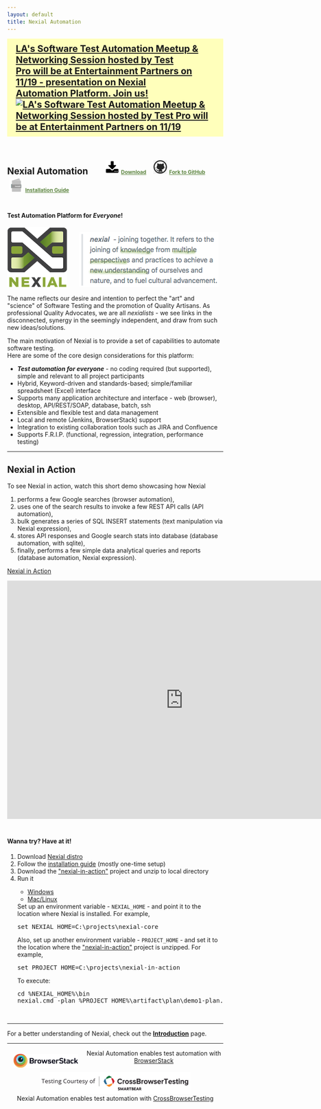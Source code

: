 ```yaml
---
layout: default
title: Nexial Automation
---
```


<style>
#nexial-automation { padding: 5px 0; margin-bottom: 35px; }

.top-link { font-size: 9pt !important; margin-bottom: 20px; padding: 0 0 0 30px !important; vertical-align: middle; }
.top-link a { background: none !important; color: #5d8540; font-weight: bold; }
.top-link img { border: none; box-shadow: none !important; width: 32px; margin: 5px !important; vertical-align: bottom; }
</style>

<div style="background-color:#ffb;padding:10px 20px;font-size: 16pt;font-weight: bold">
<a href="https://www.meetup.com/TestPro-Los-Angeles/events/266061271/" style="background-color:transparent !important;">
LA's Software Test Automation Meetup & Networking Session hosted by Test<br/> 
Pro will be at Entertainment Partners on 11/19 - presentation on Nexial <br/>
Automation Platform. Join us!
<br/>
<img src="https://media.licdn.com/dms/image/C4E22AQECm_jTOKn8Aw/feedshare-shrink_800/0?e=1576713600&v=beta&t=qeM4ntVvsfkoQBEuiAd3_lSRfnHEzFWMua8hNPxjs2U" alt="LA's Software Test Automation Meetup & Networking Session hosted by Test Pro will be at Entertainment Partners on 11/19"/>
</a>
</div>
<br/>

<h2 id="nexial-automation">
Nexial Automation
<span class="top-link">
<a href="https://github.com/nexiality/nexial-core/releases"><img src="image/download.png">Download</a> &nbsp;&nbsp;
<a href="https://github.com/nexiality/nexial-core/"><img src="image/github.jpg">Fork to GitHub</a> &nbsp;&nbsp;
<a href="https://nexiality.github.io/documentation/userguide/InstallingNexial"><img src="image/install-manual-icon.png">Installation Guide</a>
</span>
<br/>
</h2>

#### Test Automation Platform for _Everyone_! 

<img src="image/logo-x.png" alt="Nexial" style="box-shadow:none"/>
&nbsp;&nbsp;&nbsp;&nbsp;&nbsp;
<img src="image/nexial-caption.png" alt="Test Automation Platform for Everyone" style="box-shadow:none"/>

The name reflects our desire and intention to perfect the "art" and "science" of Software Testing and the promotion of 
Quality Artisans.  As professional Quality Advocates, we are all _nexialists_ - we see links in the disconnected, 
synergy in the seemingly independent, and draw from such new ideas/solutions.

The main motivation of Nexial is to provide a set of capabilities to automate software testing.  
Here are some of the core design considerations for this platform:

- ***Test automation for everyone*** - no coding required (but supported), simple and 
  relevant to all project participants
- Hybrid, Keyword-driven and standards-based; simple/familiar spreadsheet (Excel) interface
- Supports many application architecture and interface - web (browser), desktop, API/REST/SOAP, database, batch, ssh
- Extensible and flexible test and data management
- Local and remote (Jenkins, BrowserStack) support
- Integration to existing collaboration tools such as JIRA and Confluence
- Supports F.R.I.P. (functional, regression, integration, performance testing)

---------------------------------------------

## Nexial in Action
To see Nexial in action, watch this short demo showcasing how Nexial 
1. performs a few Google searches (browser automation), 
2. uses one of the search results to invoke a few REST API calls (API automation),
3. bulk generates a series of SQL INSERT statements (text manipulation via Nexial expression),
4. stores API responses and Google search stats into database (database automation, with sqlite),
5. finally, performs a few simple data analytical queries and reports (database automation, Nexial expression). 

[Nexial in Action](https://www.youtube.com/watch?v=b372XikN1YU&cc_lang_pref=en&cc_load_policy=1)
<iframe width="820" height="555" src="https://www.youtube-nocookie.com/embed/b372XikN1YU?cc_lang_pref=en&cc_load_policy=1" 
  frameborder="0" style="margin-bottom:20px" allow="autoplay; encrypted-media" allowfullscreen></iframe>

#### Wanna try? Have at it!
<ol>
<li>
  Download <a href="https://github.com/nexiality/nexial-core/releases">Nexial distro</a>
</li>
<li>
  Follow the <a href="https://nexiality.github.io/documentation/userguide/InstallingNexial">installation guide</a> 
  (mostly one-time setup)
</li>
<li>
  Download the <a href="nexial-in-action.zip">"nexial-in-action"</a> project and unzip to local directory
</li>
<li>Run it
<div class="tabs">
    <ul class="tab-links tabs-collapsed">
        <li class="active"><a href="#tabwin">Windows</a></li>
        <li><a href="#tabmac">Mac/Linux</a></li>
    </ul>
    <div class="tab-content">
        <div id="tabwin" class="tab active">
        Set up an environment variable - <code>NEXIAL_HOME</code> - and point it to the location where Nexial is 
        installed. For example,
<pre>set NEXIAL_HOME=C:\projects\nexial-core</pre>
        Also, set up another environment variable - <code>PROJECT_HOME</code> - and set it to the location where 
        the <a href="nexial-in-action.zip">"nexial-in-action"</a> project is unzipped. For example,
<pre>set PROJECT_HOME=C:\projects\nexial-in-action</pre>
        To execute:
<pre>
cd %NEXIAL_HOME%\bin
nexial.cmd -plan %PROJECT_HOME%\artifact\plan\demo1-plan.xlsx
</pre>
        </div>
        <div id="tabmac" class="tab" style= "display:none;">
        Set up an environment variable - <code>NEXIAL_HOME</code> - and point it to the location where Nexial is 
        installed. For example,
<pre>export NEXIAL_HOME=~/projects/nexial-core</pre>
        Also, set up another environment variable - <code>PROJECT_HOME</code> - and set it to the location where 
        the <a href="nexial-in-action.zip">"nexial-in-action"</a> project is unzipped. For example,
<pre>export PROJECT_HOME=~/projects/nexial-in-action</pre>
        To execute:
<pre>
cd $NEXIAL_HOME/bin
./nexial.sh -plan $PROJECT_HOME/artifact/plan/demo1-plan.xlsx
</pre>
        </div>
    </div>
</div>
</li>
</ol>
<br/>

---------------------------------------------

For a better understanding of Nexial, check out the **[Introduction](userguide/IntroductionAndFAQ)** page.

---------------------------------------------

<div align="center">

<div class="sponsor">
    <img src="image/browserstack/Browserstack-logo@2x.png"
        style="box-shadow:none; padding:10px 15px 10px; width:150px;" align="left"/>
    <div class="description">
        Nexial Automation enables test automation with <a href="http://browserstack.com" class="external-link" 
        target="_nexial_link">BrowserStack</a>
    </div>
</div>

<br/>

<div class="sponsor">
    <img src="image/cbt/CrossBrowserTesting-logo-small.png" style="box-shadow:none; padding:0 15px 0;" align="center"/>
    <br/>
    <div class="description" style="padding:2px 5px 20px 5px;text-align:center;">
        Nexial Automation enables test automation with <a href="http://crossbrowsertesting.com" class="external-link" 
        target="_nexial_link">CrossBrowserTesting</a>
    </div>
</div>

</div>
